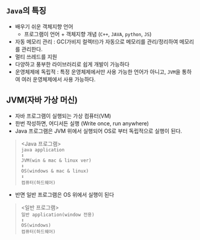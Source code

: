 ## `Java`의 특징
* 배우기 쉬운 객체지향 언어
  * 프로그램이 언어 + 객체지향 개념 (`C++`, `JAVA`, `python`, `JS`) 
* 자동 메모리 관리 : GC(가비지 컬렉터)가 자동으로 메모리를 관리/정리하여 메모리를 관리한다.
* 멀티 쓰레드를 지원
* 다양하고 풍부한 라이브러리로 쉽게 개발이 가능하다
* 운영체제에 독립적 : 특정 운영체제에서만 사용 가능한 언어가 아니고, `JVM`을 통하여 여러 운영체제에서 사용 가능하다.

## JVM(자바 가상 머신)
* 자바 프로그램이 실행되는 가상 컴퓨터(VM)
* 한번 작성하면, 어디서든 실행 (Write once, run anywhere)    
* Java 프로그램은 JVM 위에서 실행되어 OS로 부터 독립적으로 실행이 된다.
> <Java 프로그램>   
> `java application`   
> `↕`   
> `JVM(win & mac & linux ver)`   
> `↕`      
> `OS(windows & mac & linux)`   
> `↕`      
> `컴퓨터(하드웨어)`    
   
* 반면 일반 프로그램은 OS 위에서 실행이 된다
> <일반 프로그램>   
> `일반 application(window 전용)`   
> `↕`      
> `OS(windows)`   
> `컴퓨터(하드웨어)` 

